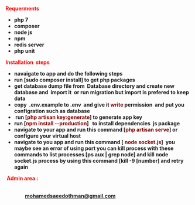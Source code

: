 <p><span style="color: #ff0000;"><strong>Requerments</strong></span></p>
<ul>
<li><strong>php 7&nbsp;</strong></li>
<li><strong>composer</strong></li>
<li><strong>node js</strong></li>
<li><strong>npm</strong></li>
<li><strong>redis server</strong></li>
<li><strong>php unit</strong></li>
</ul>
<p><span style="color: #ff0000;"><strong>Installation&nbsp; steps</strong></span></p>
<ul>
<li><strong>navaigate to app and do the following steps</strong></li>
<li><strong>run [sudo composer install] to get php packages<br /></strong></li>
<li><strong>get database dump file from&nbsp; Database directory and create new database and&nbsp; import it&nbsp; or run migration but import is prefered to keep data</strong></li>
<li><strong>copy&nbsp; .env.example to .env&nbsp; and give it <span style="color: #800000;">write</span> permission&nbsp; and put you configration such as database&nbsp;</strong></li>
<li><strong>&nbsp;run [<span style="color: #800000;">php artisan key:generate</span>] to generate app key</strong></li>
<li><strong> run [<span style="color: #800000;">npm install --production</span>]&nbsp; &nbsp;to install dependencies&nbsp; js package&nbsp;</strong></li>
<li><strong>navigate to your app and run this command [<span style="color: #800000;">php artisan serve</span>] or configure your virtual host</strong></li>
<li><strong>navigate to you app and run this command [ <span style="color: #800000;">node socket.js</span>]&nbsp; you maybe see an error of using port you can kill process  with these commands to list processes   [ps aux | grep node] and kill node socket.js process by using this command  [kill -9 [number]  and retry again&nbsp;</strong></li>
</ul> 
<p><strong><span style="color: #ff0000;">&nbsp;Admin area :</span></strong><strong><span style="color: #0000;">&nbsp;to go to admin area you should write in url&nbsp; /dashboard&nbsp; it navigate to login page you can access as admin by this credentials </span></strong></p>
<p><strong><span style="color: #0000;">email = <a href="mailto:mohamedsaeedothman@gmail.com">mohamedsaeedothman@gmail.com</a></span></strong></p>
<p><strong><span style="color: #0000;"> password=123456</span></strong></p>
<p><strong><span style="color: #0000;">if you want to login as moderator you can choose any one and edit his password and logout and log in with his credentials</span></strong></p>
<p><span style="color: #ff0000;"><strong><span style="color: #0000;">App Docs</span></strong></span></p>
<p><strong><span style="color: #0000;">you can create crud moderator , teams and create new match once you create match his status is not started and button start session appeared if you press on it comment opened from another button and if you add comment the user in client side see it real time if he go to match details by click on any match from list&nbsp;</span></strong></p>
<p>&nbsp;</p>
